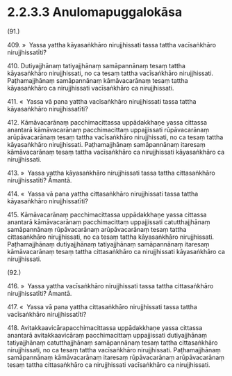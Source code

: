 # 2.2.3.3 Anulomapuggalokāsa

(91.)

409\. »  Yassa yattha kāyasaṅkhāro nirujjhissati tassa tattha vacīsaṅkhāro nirujjhissatīti?

410\. Dutiyajjhānaṃ tatiyajjhānaṃ samāpannānaṃ tesaṃ tattha kāyasaṅkhāro nirujjhissati, no ca tesaṃ tattha vacīsaṅkhāro nirujjhissati. Paṭhamajjhānaṃ samāpannānaṃ kāmāvacarānaṃ tesaṃ tattha kāyasaṅkhāro ca nirujjhissati vacīsaṅkhāro ca nirujjhissati.

411\. «  Yassa vā pana yattha vacīsaṅkhāro nirujjhissati tassa tattha kāyasaṅkhāro nirujjhissatīti?

412\. Kāmāvacarānaṃ pacchimacittassa uppādakkhaṇe yassa cittassa anantarā kāmāvacarānaṃ pacchimacittaṃ uppajjissati rūpāvacarānaṃ arūpāvacarānaṃ tesaṃ tattha vacīsaṅkhāro nirujjhissati, no ca tesaṃ tattha kāyasaṅkhāro nirujjhissati. Paṭhamajjhānaṃ samāpannānaṃ itaresaṃ kāmāvacarānaṃ tesaṃ tattha vacīsaṅkhāro ca nirujjhissati kāyasaṅkhāro ca nirujjhissati.

413\. »  Yassa yattha kāyasaṅkhāro nirujjhissati tassa tattha cittasaṅkhāro nirujjhissatīti? Āmantā.

414\. «  Yassa vā pana yattha cittasaṅkhāro nirujjhissati tassa tattha kāyasaṅkhāro nirujjhissatīti?

415\. Kāmāvacarānaṃ pacchimacittassa uppādakkhaṇe yassa cittassa anantarā kāmāvacarānaṃ pacchimacittaṃ uppajjissati catutthajjhānaṃ samāpannānaṃ rūpāvacarānaṃ arūpāvacarānaṃ tesaṃ tattha cittasaṅkhāro nirujjhissati, no ca tesaṃ tattha kāyasaṅkhāro nirujjhissati. Paṭhamajjhānaṃ dutiyajjhānaṃ tatiyajjhānaṃ samāpannānaṃ itaresaṃ kāmāvacarānaṃ tesaṃ tattha cittasaṅkhāro ca nirujjhissati kāyasaṅkhāro ca nirujjhissati.

(92.)

416\. »  Yassa yattha vacīsaṅkhāro nirujjhissati tassa tattha cittasaṅkhāro nirujjhissatīti? Āmantā.

417\. «  Yassa vā pana yattha cittasaṅkhāro nirujjhissati tassa tattha vacīsaṅkhāro nirujjhissatīti?

418\. Avitakkaavicārapacchimacittassa uppādakkhaṇe yassa cittassa anantarā avitakkaavicāraṃ pacchimacittaṃ uppajjissati dutiyajjhānaṃ tatiyajjhānaṃ catutthajjhānaṃ samāpannānaṃ tesaṃ tattha cittasaṅkhāro nirujjhissati, no ca tesaṃ tattha vacīsaṅkhāro nirujjhissati. Paṭhamajjhānaṃ samāpannānaṃ kāmāvacarānaṃ itaresaṃ rūpāvacarānaṃ arūpāvacarānaṃ tesaṃ tattha cittasaṅkhāro ca nirujjhissati vacīsaṅkhāro ca nirujjhissati.
